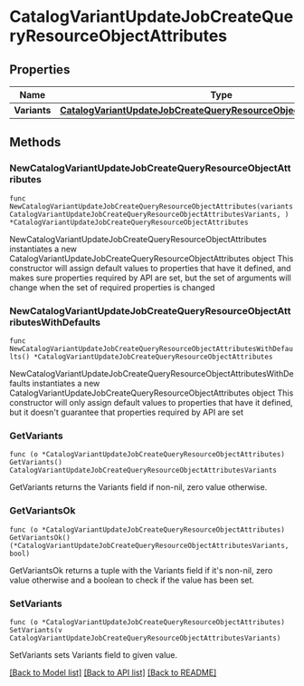 # CatalogVariantUpdateJobCreateQueryResourceObjectAttributes

## Properties

Name | Type | Description | Notes
------------ | ------------- | ------------- | -------------
**Variants** | [**CatalogVariantUpdateJobCreateQueryResourceObjectAttributesVariants**](CatalogVariantUpdateJobCreateQueryResourceObjectAttributesVariants.md) |  | 

## Methods

### NewCatalogVariantUpdateJobCreateQueryResourceObjectAttributes

`func NewCatalogVariantUpdateJobCreateQueryResourceObjectAttributes(variants CatalogVariantUpdateJobCreateQueryResourceObjectAttributesVariants, ) *CatalogVariantUpdateJobCreateQueryResourceObjectAttributes`

NewCatalogVariantUpdateJobCreateQueryResourceObjectAttributes instantiates a new CatalogVariantUpdateJobCreateQueryResourceObjectAttributes object
This constructor will assign default values to properties that have it defined,
and makes sure properties required by API are set, but the set of arguments
will change when the set of required properties is changed

### NewCatalogVariantUpdateJobCreateQueryResourceObjectAttributesWithDefaults

`func NewCatalogVariantUpdateJobCreateQueryResourceObjectAttributesWithDefaults() *CatalogVariantUpdateJobCreateQueryResourceObjectAttributes`

NewCatalogVariantUpdateJobCreateQueryResourceObjectAttributesWithDefaults instantiates a new CatalogVariantUpdateJobCreateQueryResourceObjectAttributes object
This constructor will only assign default values to properties that have it defined,
but it doesn't guarantee that properties required by API are set

### GetVariants

`func (o *CatalogVariantUpdateJobCreateQueryResourceObjectAttributes) GetVariants() CatalogVariantUpdateJobCreateQueryResourceObjectAttributesVariants`

GetVariants returns the Variants field if non-nil, zero value otherwise.

### GetVariantsOk

`func (o *CatalogVariantUpdateJobCreateQueryResourceObjectAttributes) GetVariantsOk() (*CatalogVariantUpdateJobCreateQueryResourceObjectAttributesVariants, bool)`

GetVariantsOk returns a tuple with the Variants field if it's non-nil, zero value otherwise
and a boolean to check if the value has been set.

### SetVariants

`func (o *CatalogVariantUpdateJobCreateQueryResourceObjectAttributes) SetVariants(v CatalogVariantUpdateJobCreateQueryResourceObjectAttributesVariants)`

SetVariants sets Variants field to given value.



[[Back to Model list]](../README.md#documentation-for-models) [[Back to API list]](../README.md#documentation-for-api-endpoints) [[Back to README]](../README.md)


